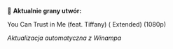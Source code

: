 🎵 **Aktualnie grany utwór:**

You Can Trust in Me (feat. Tiffany) (      Extended) (1080p)

_Aktualizacja automatyczna z Winampa_
